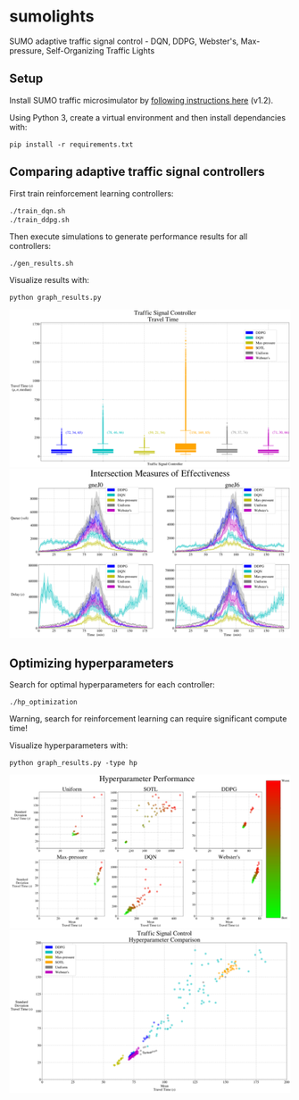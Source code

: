 # sumolights
SUMO adaptive traffic signal control - DQN, DDPG, Webster's, Max-pressure, Self-Organizing Traffic Lights

## Setup

Install SUMO traffic microsimulator by [following instructions here](https://sumo.dlr.de/wiki/Installing) (v1.2).

Using Python 3, create a virtual environment and then install dependancies with:
```
pip install -r requirements.txt
```

## Comparing adaptive traffic signal controllers
First train reinforcement learning controllers:
```
./train_dqn.sh
./train_ddpg.sh
```

Then execute simulations to generate performance results for all controllers:
```
./gen_results.sh
```

Visualize results with:
```
python graph_results.py
```
![Screenshot](samples/travel_time.png)
![Screenshot](samples/intersection_moe.png)

## Optimizing hyperparameters
Search for optimal hyperparameters for each controller:
```
./hp_optimization
```
Warning, search for reinforcement learning can require significant compute time!

Visualize hyperparameters with:
```
python graph_results.py -type hp
```
![Screenshot](samples/tsc_hp.png)
![Screenshot](samples/hp.png)
